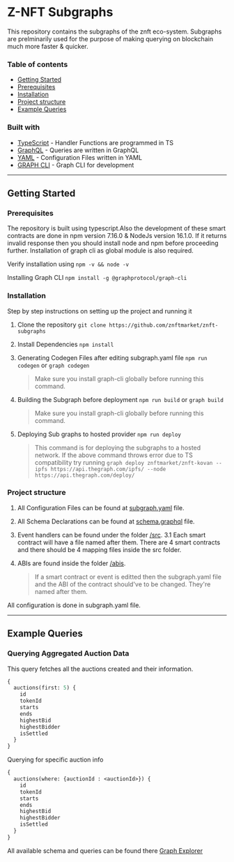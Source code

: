 # Z-NFT Subgraphs

This repository contains the subgraphs of the znft eco-system. Subgraphs are prelminarily used for the purpose of making querying on blockchain much more faster & quicker.

### Table of contents

- [Getting Started](#getting-started)
- [Prerequisites](#prerequisites)
- [Installation](#installation)
- [Project structure](#project-structure)
- [Example Queries](#example-queries)

### Built with

- [TypeScript](https://www.typescriptlang.org/) - Handler Functions are programmed in TS
- [GraphQL](https://graphql.org/) - Queries are written in GraphQL
- [YAML](https://yaml.org/) - Configuration Files written in YAML
- [GRAPH CLI](https://github.com/graphprotocol/graph-cli) - Graph CLI for development

---

## Getting Started

### Prerequisites

The repository is built using typescript.Also the development of these smart contracts are done in npm version 7.16.0 & NodeJs version 16.1.0. If it returns invalid response then you should install node and npm before proceeding further. Installation of graph cli as global module is also required.

Verify installation using
`npm -v && node -v`

Installing Graph CLI
`npm install -g @graphprotocol/graph-cli`

### Installation

Step by step instructions on setting up the project and running it

1. Clone the repository
   `git clone https://github.com/znftmarket/znft-subgraphs`
2. Install Dependencies
   `npm install`
3. Generating Codegen Files after editing subgraph.yaml file
   `npm run codegen` or `graph codegen`

   > Make sure you install graph-cli globally before running this command.

4. Building the Subgraph before deployment
   `npm run build` or `graph build`

   > Make sure you install graph-cli globally before running this command.

5. Deploying Sub graphs to hosted provider
   `npm run deploy`

   > This command is for deploying the subgraphs to a hosted network. If the above command throws error due to TS compatibility try running `graph deploy znftmarket/znft-kovan --ipfs https://api.thegraph.com/ipfs/ --node https://api.thegraph.com/deploy/`

### Project structure

1. All Configuration Files can be found at [subgraph.yaml](./subgraph.yaml) file.
2. All Schema Declarations can be found at [schema.graphql](./schema.graphql) file.
3. Event handlers can be found under the folder [/src](./src).
   3.1 Each smart contract will have a file named after them. There are 4 smart contracts and there should be 4 mapping files inside the src folder.
4. ABIs are found inside the folder [/abis](./abis).

   > If a smart contract or event is editted then the subgraph.yaml file and the ABI of the contract should've to be changed. They're named after them.

All configuration is done in subgraph.yaml file.

---

## Example Queries

### Querying Aggregated Auction Data

This query fetches all the auctions created and their information.

```graphql
{
  auctions(first: 5) {
    id
    tokenId
    starts
    ends
    highestBid
    highestBidder
    isSettled
  }
}
```

Querying for specific auction info

```graphql
{
  auctions(where: {auctionId : <auctionId>}) {
    id
    tokenId
    starts
    ends
    highestBid
    highestBidder
    isSettled
  }
}

```

All available schema and queries can be found there [Graph Explorer](https://thegraph.com/explorer/subgraph/znftmarket/znft-kovan)
